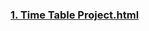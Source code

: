 ### [1. Time Table Project.html](https://github.com/subhranil002/PWSkills-MERN_Stack-Sigma_Batch/blob/main/10010.%2023-01-2023_Semantics/6.%20Time%20Table%20Project.html)
